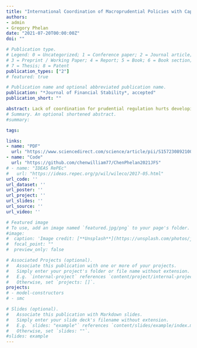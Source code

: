 ```yaml
---
title: "International Coordination of Macroprudential Policies with Capital Flows and Financial Asymmetries"
authors:
- admin
- Gregory Phelan
date: "2021-07-20T00:00:00Z"
doi: ""

# Publication type.
# Legend: 0 = Uncategorized; 1 = Conference paper; 2 = Journal article;
# 3 = Preprint / Working Paper; 4 = Report; 5 = Book; 6 = Book section;
# 7 = Thesis; 8 = Patent
publication_types: ["2"]
# featured: true

# Publication name and optional abbreviated publication name.
publication: "*Journal of Financial Stability*, accepted"
publication_short: ""

abstract: Lack of coordination for prudential regulation hurts developing economies but benefits ad- vanced economies. We consider a two-country macro model in which countries have limited ability to issue state-contingent contracts in international markets, and equilibrium is con- strained inefficient. Both countries have incentives to stabilize their economy by using pru- dential limits, but the emerging economy depends on the advanced economy to bear global risk. Intermediating global risk requires bearing systemic risk, which financially developed economies are unwilling to bear, preferring financial stability over credit flows. Advanced economies prefer tighter prudential limits than would occur with coordination, to the harm of emerging economies.
# Summary. An optional shortened abstract.
#summary:

tags:

links:
- name: "PDF"
  url: "https://www.sciencedirect.com/science/article/pii/S1572308921000899"
- name: "Code"
  url: "https://github.com/chenwilliam77/ChenPhelan2021JFS"
# - name: "IDEAS RePEc"
#   url: "https://ideas.repec.org/p/wil/wileco/2017-05.html"
url_code: ''
url_dataset: ''
url_poster: ''
url_project: ''
url_slides: ''
url_source: ''
url_video: ''

# Featured image
# To use, add an image named `featured.jpg/png` to your page's folder.
#image:
#  caption: 'Image credit: [**Unsplash**](https://unsplash.com/photos/jdD8gXaTZsc)'
#  focal_point: ""
#  preview_only: false

# Associated Projects (optional).
#   Associate this publication with one or more of your projects.
#   Simply enter your project's folder or file name without extension.
#   E.g. `internal-project` references `content/project/internal-project/index.md`.
#   Otherwise, set `projects: []`.
projects:
# - model-constructors
# - smc

# Slides (optional).
#   Associate this publication with Markdown slides.
#   Simply enter your slide deck's filename without extension.
#   E.g. `slides: "example"` references `content/slides/example/index.md`.
#   Otherwise, set `slides: ""`.
#slides: example
---
```

